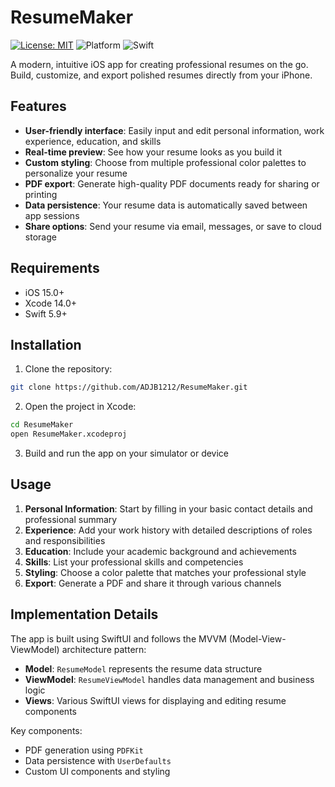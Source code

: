 # ResumeMaker

[![License: MIT](https://img.shields.io/badge/License-MIT-blue.svg)](https://opensource.org/licenses/MIT)
![Platform](https://img.shields.io/badge/platform-iOS-lightgrey)
![Swift](https://img.shields.io/badge/Swift-5.9-orange)

A modern, intuitive iOS app for creating professional resumes on the go. Build, customize, and export polished resumes directly from your iPhone.

## Features

- **User-friendly interface**: Easily input and edit personal information, work experience, education, and skills
- **Real-time preview**: See how your resume looks as you build it
- **Custom styling**: Choose from multiple professional color palettes to personalize your resume
- **PDF export**: Generate high-quality PDF documents ready for sharing or printing
- **Data persistence**: Your resume data is automatically saved between app sessions
- **Share options**: Send your resume via email, messages, or save to cloud storage

## Requirements

- iOS 15.0+
- Xcode 14.0+
- Swift 5.9+

## Installation

1. Clone the repository:

```bash
git clone https://github.com/ADJB1212/ResumeMaker.git
```

2. Open the project in Xcode:

```bash
cd ResumeMaker
open ResumeMaker.xcodeproj
```

3. Build and run the app on your simulator or device

## Usage

1. **Personal Information**: Start by filling in your basic contact details and professional summary
2. **Experience**: Add your work history with detailed descriptions of roles and responsibilities
3. **Education**: Include your academic background and achievements
4. **Skills**: List your professional skills and competencies
5. **Styling**: Choose a color palette that matches your professional style
6. **Export**: Generate a PDF and share it through various channels

## Implementation Details

The app is built using SwiftUI and follows the MVVM (Model-View-ViewModel) architecture pattern:

- **Model**: `ResumeModel` represents the resume data structure
- **ViewModel**: `ResumeViewModel` handles data management and business logic
- **Views**: Various SwiftUI views for displaying and editing resume components

Key components:

- PDF generation using `PDFKit`
- Data persistence with `UserDefaults`
- Custom UI components and styling
